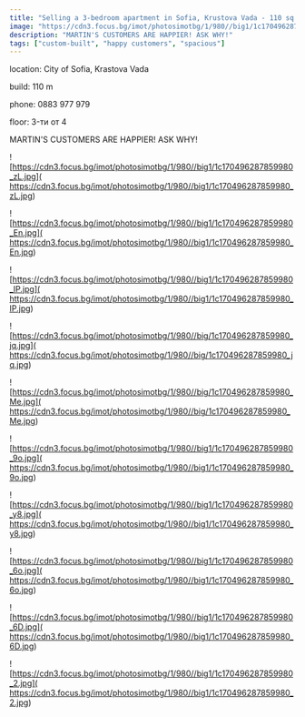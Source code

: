 ```yaml
---
title: "Selling a 3-bedroom apartment in Sofia, Krustova Vada - 110 sq.m / 241,000 EUR :: imot.bg Advertisement"
image: "https://cdn3.focus.bg/imot/photosimotbg/1/980//big1/1c170496287859980_Tv.jpg"
description: "MARTIN'S CUSTOMERS ARE HAPPIER! ASK WHY!"
tags: ["custom-built", "happy customers", "spacious"]
---
```


location: City of Sofia, Krastova Vada

build: 110 m

phone: 0883 977 979

floor: 3-ти от 4

MARTIN'S CUSTOMERS ARE HAPPIER! ASK WHY!


![https://cdn3.focus.bg/imot/photosimotbg/1/980//big1/1c170496287859980_zL.jpg]( https://cdn3.focus.bg/imot/photosimotbg/1/980//big1/1c170496287859980_zL.jpg)


![https://cdn3.focus.bg/imot/photosimotbg/1/980//big1/1c170496287859980_En.jpg]( https://cdn3.focus.bg/imot/photosimotbg/1/980//big1/1c170496287859980_En.jpg)


![https://cdn3.focus.bg/imot/photosimotbg/1/980//big1/1c170496287859980_IP.jpg]( https://cdn3.focus.bg/imot/photosimotbg/1/980//big1/1c170496287859980_IP.jpg)


![https://cdn3.focus.bg/imot/photosimotbg/1/980//big/1c170496287859980_jq.jpg]( https://cdn3.focus.bg/imot/photosimotbg/1/980//big/1c170496287859980_jq.jpg)


![https://cdn3.focus.bg/imot/photosimotbg/1/980//big/1c170496287859980_Me.jpg]( https://cdn3.focus.bg/imot/photosimotbg/1/980//big/1c170496287859980_Me.jpg)


![https://cdn3.focus.bg/imot/photosimotbg/1/980//big1/1c170496287859980_9o.jpg]( https://cdn3.focus.bg/imot/photosimotbg/1/980//big1/1c170496287859980_9o.jpg)


![https://cdn3.focus.bg/imot/photosimotbg/1/980//big1/1c170496287859980_y8.jpg]( https://cdn3.focus.bg/imot/photosimotbg/1/980//big1/1c170496287859980_y8.jpg)


![https://cdn3.focus.bg/imot/photosimotbg/1/980//big1/1c170496287859980_6o.jpg]( https://cdn3.focus.bg/imot/photosimotbg/1/980//big1/1c170496287859980_6o.jpg)


![https://cdn3.focus.bg/imot/photosimotbg/1/980//big1/1c170496287859980_6D.jpg]( https://cdn3.focus.bg/imot/photosimotbg/1/980//big1/1c170496287859980_6D.jpg)


![https://cdn3.focus.bg/imot/photosimotbg/1/980//big1/1c170496287859980_2.jpg]( https://cdn3.focus.bg/imot/photosimotbg/1/980//big1/1c170496287859980_2.jpg)


